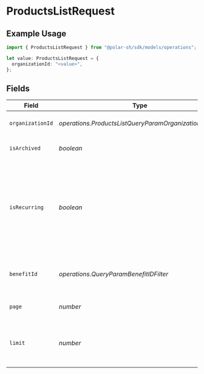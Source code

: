 # ProductsListRequest

## Example Usage

```typescript
import { ProductsListRequest } from "@polar-sh/sdk/models/operations";

let value: ProductsListRequest = {
  organizationId: "<value>",
};
```

## Fields

| Field                                                                                                                                      | Type                                                                                                                                       | Required                                                                                                                                   | Description                                                                                                                                |
| ------------------------------------------------------------------------------------------------------------------------------------------ | ------------------------------------------------------------------------------------------------------------------------------------------ | ------------------------------------------------------------------------------------------------------------------------------------------ | ------------------------------------------------------------------------------------------------------------------------------------------ |
| `organizationId`                                                                                                                           | *operations.ProductsListQueryParamOrganizationIDFilter*                                                                                    | :heavy_check_mark:                                                                                                                         | Filter by organization ID.                                                                                                                 |
| `isArchived`                                                                                                                               | *boolean*                                                                                                                                  | :heavy_minus_sign:                                                                                                                         | Filter on archived products.                                                                                                               |
| `isRecurring`                                                                                                                              | *boolean*                                                                                                                                  | :heavy_minus_sign:                                                                                                                         | Filter on recurring products. If `true`, only subscriptions tiers are returned. If `false`, only one-time purchase products are returned.  |
| `benefitId`                                                                                                                                | *operations.QueryParamBenefitIDFilter*                                                                                                     | :heavy_minus_sign:                                                                                                                         | Filter products granting specific benefit.                                                                                                 |
| `page`                                                                                                                                     | *number*                                                                                                                                   | :heavy_minus_sign:                                                                                                                         | Page number, defaults to 1.                                                                                                                |
| `limit`                                                                                                                                    | *number*                                                                                                                                   | :heavy_minus_sign:                                                                                                                         | Size of a page, defaults to 10. Maximum is 100.                                                                                            |